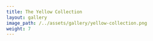 ```yaml
---
title: The Yellow Collection
layout: gallery
image_path: /../assets/gallery/yellow-collection.png
weight: 7
---
```

